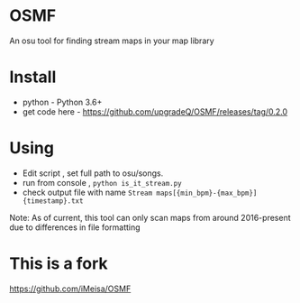 # OSMF
An osu tool for finding stream maps in your map library

# Install 
- python - Python 3.6+
- get code here - https://github.com/upgradeQ/OSMF/releases/tag/0.2.0

# Using
- Edit script , set full path to osu/songs.
- run from console , `python is_it_stream.py`
- check output file with name `Stream maps[{min_bpm}-{max_bpm}] {timestamp}.txt`

Note: As of current, this tool can only scan maps from around 2016-present due to differences in file formatting

# This is a fork
https://github.com/iMeisa/OSMF
